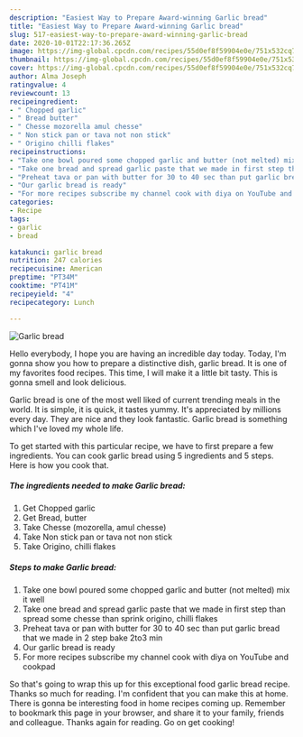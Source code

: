 ```yaml
---
description: "Easiest Way to Prepare Award-winning Garlic bread"
title: "Easiest Way to Prepare Award-winning Garlic bread"
slug: 517-easiest-way-to-prepare-award-winning-garlic-bread
date: 2020-10-01T22:17:36.265Z
image: https://img-global.cpcdn.com/recipes/55d0ef8f59904e0e/751x532cq70/garlic-bread-recipe-main-photo.jpg
thumbnail: https://img-global.cpcdn.com/recipes/55d0ef8f59904e0e/751x532cq70/garlic-bread-recipe-main-photo.jpg
cover: https://img-global.cpcdn.com/recipes/55d0ef8f59904e0e/751x532cq70/garlic-bread-recipe-main-photo.jpg
author: Alma Joseph
ratingvalue: 4
reviewcount: 13
recipeingredient:
- " Chopped garlic"
- " Bread butter"
- " Chesse mozorella amul chesse"
- " Non stick pan or tava not non stick"
- " Origino chilli flakes"
recipeinstructions:
- "Take one bowl poured some chopped garlic and butter (not melted) mix it well"
- "Take one bread and spread garlic paste that we made in first step than spread some chesse than sprink origino, chilli flakes"
- "Preheat tava or pan with butter for 30 to 40 sec than put garlic bread that we made in 2 step bake 2to3 min"
- "Our garlic bread is ready"
- "For more recipes subscribe my channel cook with diya on YouTube and cookpad"
categories:
- Recipe
tags:
- garlic
- bread

katakunci: garlic bread 
nutrition: 247 calories
recipecuisine: American
preptime: "PT34M"
cooktime: "PT41M"
recipeyield: "4"
recipecategory: Lunch

---
```



![Garlic bread](https://img-global.cpcdn.com/recipes/55d0ef8f59904e0e/751x532cq70/garlic-bread-recipe-main-photo.jpg)

Hello everybody, I hope you are having an incredible day today. Today, I'm gonna show you how to prepare a distinctive dish, garlic bread. It is one of my favorites food recipes. This time, I will make it a little bit tasty. This is gonna smell and look delicious.

Garlic bread is one of the most well liked of current trending meals in the world. It is simple, it is quick, it tastes yummy. It's appreciated by millions every day. They are nice and they look fantastic. Garlic bread is something which I've loved my whole life.




To get started with this particular recipe, we have to first prepare a few ingredients. You can cook garlic bread using 5 ingredients and 5 steps. Here is how you cook that.

<!--inarticleads1-->

##### The ingredients needed to make Garlic bread:

1. Get  Chopped garlic
1. Get  Bread, butter
1. Take  Chesse (mozorella, amul chesse)
1. Take  Non stick pan or tava not non stick
1. Take  Origino, chilli flakes




<!--inarticleads2-->

##### Steps to make Garlic bread:

1. Take one bowl poured some chopped garlic and butter (not melted) mix it well
1. Take one bread and spread garlic paste that we made in first step than spread some chesse than sprink origino, chilli flakes
1. Preheat tava or pan with butter for 30 to 40 sec than put garlic bread that we made in 2 step bake 2to3 min
1. Our garlic bread is ready
1. For more recipes subscribe my channel cook with diya on YouTube and cookpad




So that's going to wrap this up for this exceptional food garlic bread recipe. Thanks so much for reading. I'm confident that you can make this at home. There is gonna be interesting food in home recipes coming up. Remember to bookmark this page in your browser, and share it to your family, friends and colleague. Thanks again for reading. Go on get cooking!
